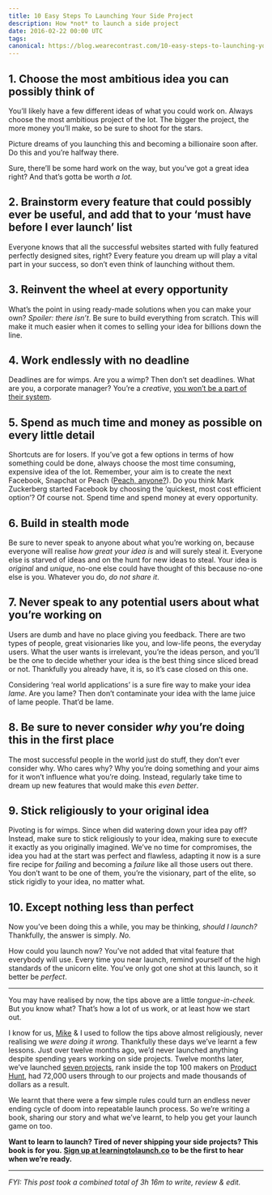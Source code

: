 ```yaml
---
title: 10 Easy Steps To Launching Your Side Project
description: How *not* to launch a side project
date: 2016-02-22 00:00 UTC
tags:
canonical: https://blog.wearecontrast.com/10-easy-steps-to-launching-your-side-project-bbff783b08a8
---
```


## 1\. Choose the most ambitious idea you can possibly think of

You’ll likely have a few different ideas of what you could work on. Always choose the most ambitious project of the lot. The bigger the project, the more money you’ll make, so be sure to shoot for the stars.

Picture dreams of you launching this and becoming a billionaire soon after. Do this and you’re halfway there.

Sure, there’ll be some hard work on the way, but you’ve got a great idea right? And that’s gotta be worth _a lot._

## 2\. Brainstorm every feature that could possibly ever be useful, and add that to your ‘must have before I ever launch’ list

Everyone knows that all the successful websites started with fully featured perfectly designed sites, right? Every feature you dream up will play a vital part in your success, so don’t even think of launching without them.

## 3\. Reinvent the wheel at every opportunity

What’s the point in using ready-made solutions when you can make your own? _Spoiler: there isn’t_. Be sure to build everything from scratch. This will make it much easier when it comes to selling your idea for billions down the line.

## 4\. Work endlessly with no deadline

Deadlines are for wimps. Are you a wimp? Then don’t set deadlines. What are you, a corporate manager? You’re a _creative_, [you won’t be a part of their system](https://youtu.be/gAYL5H46QnQ).

## 5\. Spend as much time and money as possible on every little detail

Shortcuts are for losers. If you’ve got a few options in terms of how something could be done, always choose the most time consuming, expensive idea of the lot. Remember, your aim is to create the next Facebook, Snapchat or Peach ([Peach, anyone?](https://blog.bufferapp.com/peach)). Do you think Mark Zuckerberg started Facebook by choosing the ‘quickest, most cost efficient option’? Of course not. Spend time and spend money at every opportunity.

## 6\. Build in stealth mode

Be sure to never speak to anyone about what you’re working on, because everyone will realise _how great your idea is_ and will surely steal it. Everyone else is starved of ideas and on the hunt for new ideas to steal. Your idea is _original_ and _unique_, no-one else could have thought of this because no-one else is you. Whatever you do, _do not share it_.

## 7\. Never speak to any potential users about what you’re working on

Users are dumb and have no place giving you feedback. There are two types of people, great visionaries like you, and low-life peons, the everyday users. What the user wants is irrelevant, you’re the ideas person, and you’ll be the one to decide whether your idea is the best thing since sliced bread or not. Thankfully you already have, it is, so it’s case closed on this one.

Considering ‘real world applications’ is a sure fire way to make your idea _lame_. Are you lame? Then don’t contaminate your idea with the lame juice of lame people. That’d be lame.

## 8\. Be sure to never consider _why_ you’re doing this in the first place

The most successful people in the world just do stuff, they don’t ever consider why. Who cares why? Why you’re doing something and your aims for it won’t influence what you’re doing. Instead, regularly take time to dream up new features that would make this _even better_.

## 9\. Stick religiously to your original idea

Pivoting is for wimps. Since when did watering down your idea pay off? Instead, make sure to stick religiously to your idea, making sure to execute it exactly as you originally imagined. We’ve no time for compromises, the idea you had at the start was perfect and flawless, adapting it now is a sure fire recipe for _failing_ and becoming a _failure_ like all those users out there. You don’t want to be one of them, you’re the visionary, part of the elite, so stick rigidly to your idea, no matter what.

## 10\. Except nothing less than perfect

Now you’ve been doing this a while, you may be thinking, _should I launch?_ Thankfully, the answer is simply. _No._

How could you launch now? You’ve not added that vital feature that everybody will use. Every time you near launch, remind yourself of the high standards of the unicorn elite. You’ve only got one shot at this launch, so it better be _perfect_.

---

You may have realised by now, the tips above are a little _tongue-in-cheek._ But you know what? That’s how a lot of us work, or at least how we start out.

I know for us, [Mike](https://medium.com/u/67a4475456c) & I used to follow the tips above almost religiously, never realising we _were doing it wrong._ Thankfully these days we’ve learnt a few lessons. Just over twelve months ago, we’d never launched anything despite spending years working on side projects. Twelve months later, we’ve launched [seven projects](https://www.producthunt.com/@mikeaag/collections/i-made-that), rank inside the top 100 makers on [Product Hunt](https://www.producthunt.com/), had 72,000 users through to our projects and made thousands of dollars as a result.

We learnt that there were a few simple rules could turn an endless never ending cycle of doom into repeatable launch process. So we’re writing a book, sharing our story and what we’ve learnt, to help you get your launch game on too.

**Want to learn to launch? Tired of never shipping your side projects? This book is for you.** [**Sign up at learningtolaunch.co**](https://learningtolaunch.co/?utm_source=medium&utm_medium=blog&utm_campaign=14-steps-never-launch) **to be the first to hear when we’re ready.**

---

_FYI: This post took a combined total of 3h 16m to write, review & edit._
